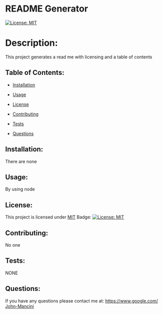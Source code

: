 # README Generator

[![License: MIT](https://img.shields.io/badge/License-MIT-yellow.svg)](https://opensource.org/licenses/MIT)

# Description:

This project generates a read me with licensing and a table of contents

## Table of Contents:

- [Installation](#Installation:)

- [Usage](#Usage:)

- [License](#License:)

- [Contributing](#Contributing:)

- [Tests](#Tests:)

- [Questions](#Questions:)

## Installation:

There are none

## Usage:

By using node

## License:

This project is licensed under [MIT](https://www.mit.edu/~amini/LICENSE.md) Badge: [![License: MIT](https://img.shields.io/badge/License-MIT-yellow.svg)](https://opensource.org/licenses/MIT)

## Contributing:

No one

## Tests:

NONE

## Questions:

If you have any questions please contact me at: https://www.google.com/
[John-Mancini](https://github.com/John-Mancini)
